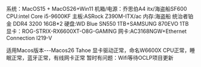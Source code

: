 系统：MacOS15 + MacOS26+Win11
机箱/电源：乔思伯A4 itx/海盗船SF600
CPU:intel Core i5-9600KF
主板:ASRock Z390M-ITX/ac
内存:海盗船 统治者铂金 DDR4 3200 16GB*2
硬盘:WD Blue SN550 1TB+SAMSUNG 870EVO 1TB
显卡：ROG-STRIX-RX6600XT-O8G-GAMING
网卡:AC3168NGW+Ethernet Connection  I219-V

适用Macos版本---Macos26 Tahoe
显卡驱动正常，命名W6600X
CPU正常，睡眠正常，蓝牙正常，有线网卡正常
暂时有问题：Wifi等待OCLP项目更新
